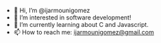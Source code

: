 - 👋 Hi, I’m @ijarmounigomez
- 👀 I’m interested in software development!
- 🌱 I’m currently learning about C and Javascript.
- 📫 How to reach me: ijarmounigomez@gmail.com

<!---
ijarmounigomez/ijarmounigomez is a ✨ special ✨ repository because its `README.md` (this file) appears on your GitHub profile.
You can click the Preview link to take a look at your changes.
--->
